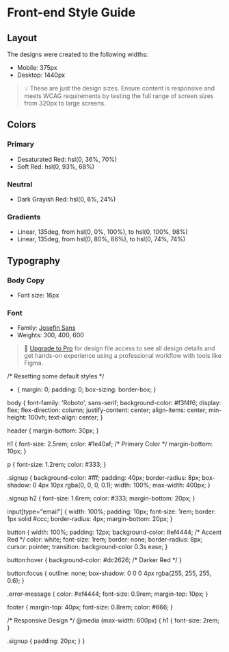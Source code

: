 # Front-end Style Guide

## Layout

The designs were created to the following widths:

- Mobile: 375px
- Desktop: 1440px

> 💡 These are just the design sizes. Ensure content is responsive and meets WCAG requirements by testing the full range of screen sizes from 320px to large screens.

## Colors

### Primary

- Desaturated Red: hsl(0, 36%, 70%)
- Soft Red: hsl(0, 93%, 68%)

### Neutral

- Dark Grayish Red: hsl(0, 6%, 24%)

### Gradients

- Linear, 135deg, from hsl(0, 0%, 100%), to hsl(0, 100%, 98%)
- Linear, 135deg, from hsl(0, 80%, 86%), to hsl(0, 74%, 74%)

## Typography

### Body Copy

- Font size: 16px

### Font

- Family: [Josefin Sans](https://fonts.google.com/specimen/Josefin+Sans)
- Weights: 300, 400, 600

> 💎 [Upgrade to Pro](https://www.frontendmentor.io/pro?ref=style-guide) for design file access to see all design details and get hands-on experience using a professional workflow with tools like Figma.

/* Resetting some default styles */
* {
  margin: 0;
  padding: 0;
  box-sizing: border-box;
}

body {
  font-family: 'Roboto', sans-serif;
  background-color: #f3f4f6;
  display: flex;
  flex-direction: column;
  justify-content: center;
  align-items: center;
  min-height: 100vh;
  text-align: center;
}

header {
  margin-bottom: 30px;
}

h1 {
  font-size: 2.5rem;
  color: #1e40af;  /* Primary Color */
  margin-bottom: 10px;
}

p {
  font-size: 1.2rem;
  color: #333;
}

.signup {
  background-color: #fff;
  padding: 40px;
  border-radius: 8px;
  box-shadow: 0 4px 10px rgba(0, 0, 0, 0.1);
  width: 100%;
  max-width: 400px;
}

.signup h2 {
  font-size: 1.6rem;
  color: #333;
  margin-bottom: 20px;
}

input[type="email"] {
  width: 100%;
  padding: 10px;
  font-size: 1rem;
  border: 1px solid #ccc;
  border-radius: 4px;
  margin-bottom: 20px;
}

button {
  width: 100%;
  padding: 12px;
  background-color: #ef4444;  /* Accent Red */
  color: white;
  font-size: 1rem;
  border: none;
  border-radius: 8px;
  cursor: pointer;
  transition: background-color 0.3s ease;
}

button:hover {
  background-color: #dc2626;  /* Darker Red */
}

button:focus {
  outline: none;
  box-shadow: 0 0 0 4px rgba(255, 255, 255, 0.6);
}

.error-message {
  color: #ef4444;
  font-size: 0.9rem;
  margin-top: 10px;
}

footer {
  margin-top: 40px;
  font-size: 0.8rem;
  color: #666;
}

/* Responsive Design */
@media (max-width: 600px) {
  h1 {
    font-size: 2rem;
  }

  .signup {
    padding: 20px;
  }
}
